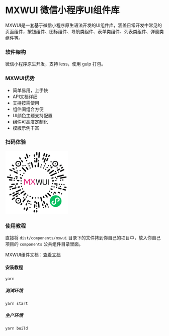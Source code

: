 # MXWUI 微信小程序UI组件库
MXWUI是一套基于微信小程序原生语法开发的UI组件库，涵盖日常开发中常见的页面组件，按钮组件、图标组件、导航类组件、表单类组件、列表类组件、弹窗类组件等。

### 软件架构
微信小程序原生开发，支持 less，使用 gulp 打包。

### MXWUI优势
- 简单易用，上手快
- API文档详细
- 支持按需使用
- 组件间组合方便
- UI颜色主题支持配置
- 组件可高度定制化
- 模版示例丰富

### 扫码体验
![扫码查看](./docs/imgs/mxwui_qrcode.png)

### 使用教程
直接将 `dist/components/mxwui` 目录下的文件拷到你自己的项目中，放入你自己项目的 `components` 公共组件目录里面。

MXWUI组件文档：[查看文档](./docs/components.md)

#### 安装教程

```
yarn
```

##### 测试环境

```
yarn start
```

##### 生产环境

```
yarn build
```